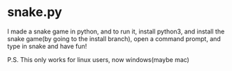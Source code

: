 # snake.py
I made a snake game in python, and to run it, install python3, and install the snake game(by going to the install branch), open a command prompt, and type in snake and have fun!



P.S. This only works for linux users, now windows(maybe mac)
